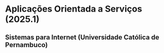 # Aplicações Orientada a Serviços (2025.1)

## Sistemas para Internet (Universidade Católica de Pernambuco)

